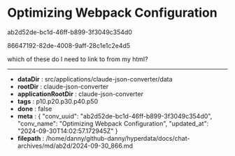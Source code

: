 # Optimizing Webpack Configuration

ab2d52de-bc1d-46ff-b899-3f3049c354d0

86647192-82de-4008-9aff-28c1e1c2e4d5

which of these do I need to link to from my html?

---

* **dataDir** : src/applications/claude-json-converter/data
* **rootDir** : claude-json-converter
* **applicationRootDir** : claude-json-converter
* **tags** : p10.p20.p30.p40.p50
* **done** : false
* **meta** : {
  "conv_uuid": "ab2d52de-bc1d-46ff-b899-3f3049c354d0",
  "conv_name": "Optimizing Webpack Configuration",
  "updated_at": "2024-09-30T14:02:57.172945Z"
}
* **filepath** : /home/danny/github-danny/hyperdata/docs/chat-archives/md/ab2d/2024-09-30_866.md